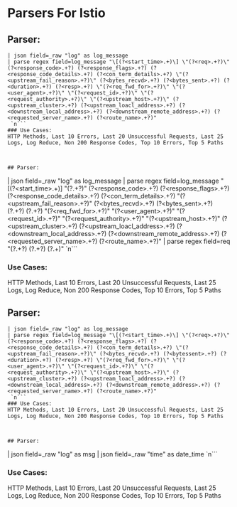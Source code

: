 # Parsers For Istio

## Parser:
```
| json field=_raw "log" as log_message
| parse regex field=log_message "\[(?<start_time>.+)\] \"(?<req>.+?)\" (?<response_code>.+?) (?<response_flags>.+?) (?<response_code_details>.+?) (?<con_term_details>.+?) \"(?<upstream_fail_reason>.+?)\" (?<bytes_recvd>.+?) (?<bytes_sent>.+?) (?<duration>.+?) (?<resp>.+?) \"(?<req_fwd_for>.+?)\" \"(?<user_agent>.+?)\" \"(?<request_id>.+?)\" \"(?<request_authority>.+?)\" \"(?<upstream_host>.+?)\" (?<upstream_cluster>.+?) (?<upstream_loacl_address>.+?) (?<downstream_local_address>.+?) (?<downstream_remote_address>.+?) (?<requested_server_name>.+?) (?<route_name>.+?)"
 `n```
### Use Cases:
HTTP Methods, Last 10 Errors, Last 20 Unsuccessful Requests, Last 25 Logs, Log Reduce, Non 200 Response Codes, Top 10 Errors, Top 5 Paths



## Parser:
```
| json field=_raw "log" as log_message
| parse regex field=log_message "\[(?<start_time>.+)\] \"(?<req>.+?)\" (?<response_code>.+?) (?<response_flags>.+?) (?<response_code_details>.+?) (?<con_term_details>.+?) \"(?<upstream_fail_reason>.+?)\" (?<bytes_recvd>.+?) (?<bytes_sent>.+?) (?<duration>.+?) (?<resp>.+?) \"(?<req_fwd_for>.+?)\" \"(?<user_agent>.+?)\" \"(?<request_id>.+?)\" \"(?<request_authority>.+?)\" \"(?<upstream_host>.+?)\" (?<upstream_cluster>.+?) (?<upstream_loacl_address>.+?) (?<downstream_local_address>.+?) (?<downstream_remote_address>.+?) (?<requested_server_name>.+?) (?<route_name>.+?)"
| parse regex field=req "(?<method>.+?) (?<path>.+?) (?<protocol>.+)"
 `n```
### Use Cases:
HTTP Methods, Last 10 Errors, Last 20 Unsuccessful Requests, Last 25 Logs, Log Reduce, Non 200 Response Codes, Top 10 Errors, Top 5 Paths



## Parser:
```
| json field=_raw "log" as log_message
| parse regex field=log_message "\[(?<start_time>.+)\] \"(?<req>.+?)\" (?<response_code>.+?) (?<response_flags>.+?) (?<response_code_details>.+?) (?<con_term_details>.+?) \"(?<upstream_fail_reason>.+?)\" (?<bytes_recvd>.+?) (?<bytessent>.+?) (?<duration>.+?) (?<resp>.+?) \"(?<req_fwd_for>.+?)\" \"(?<user_agent>.+?)\" \"(?<request_id>.+?)\" \"(?<request_authority>.+?)\" \"(?<upstream_host>.+?)\" (?<upstream_cluster>.+?) (?<upstream_loacl_address>.+?) (?<downstream_local_address>.+?) (?<downstream_remote_address>.+?) (?<requested_server_name>.+?) (?<route_name>.+?)"
 `n```
### Use Cases:
HTTP Methods, Last 10 Errors, Last 20 Unsuccessful Requests, Last 25 Logs, Log Reduce, Non 200 Response Codes, Top 10 Errors, Top 5 Paths



## Parser:
```
| json field=_raw "log" as msg
| json field=_raw "time" as date_time
 `n```
### Use Cases:
HTTP Methods, Last 10 Errors, Last 20 Unsuccessful Requests, Last 25 Logs, Log Reduce, Non 200 Response Codes, Top 10 Errors, Top 5 Paths


